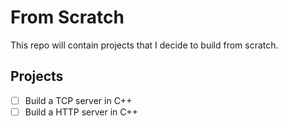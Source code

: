 # From Scratch

This repo will contain projects that I decide to build from scratch.

## Projects

- [ ] Build a TCP server in C++
- [ ] Build a HTTP server in C++
